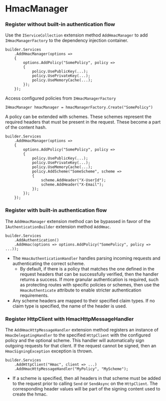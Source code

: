 
# HmacManager


### Register without built-in authentication flow

Use the `IServiceCollection` extension method `AddHmacManager` to add `IHmacManagerFactory` to the dependency injection container. 

    builder.Services
        .AddHmacManager(options =>
        {
            options.AddPolicy("SomePolicy", policy =>
            {
                policy.UsePublicKey(...);
                policy.UsePrivateKey(...);
                policy.UseMemoryCache(...);
            });
        });

Access configured policies from `IHmacManagerFactory`

    IHmacManager hmacManager = hmacManagerFactory.Create("SomePolicy")

A policy can be extended with schemes. These schemes represent the required headers that must be present in the request. These become a part of the content hash.

    builder.Services
        .AddHmacManager(options =>
        {
            options.AddPolicy("SomePolicy", policy =>
            {
                policy.UsePublicKey(...);
                policy.UsePrivateKey(...);
                policy.UseMemoryCache(...);
                policy.AddScheme("SomeScheme", scheme =>
                {
                    scheme.AddHeader("X-UserId");
                    scheme.AddHeader("X-Email");
                });
            });
        });

### Register with built-in authentication flow

The `AddHmacManager` extension method can be bypassed in favor of the `IAuthenticationBuilder` extension method `AddHmac`. 

    builder.Services
        .AddAuthentication()
        .AddHmac(options => options.AddPolicy("SomePolicy", policy => ...));

- The `HmacAuthenticationHandler` handles parsing incoming requests and authenticating the correct scheme.
    - By default, if there is a policy that matches the one defined in the request headers that can be successfully verified, then the handler returns a success. If more granular authentication is required, such as protecting routes with specific policies or schemes, then use the `HmacAuthenticate` attribute to enable stricter authentication requirements.
- Any scheme headers are mapped to their specified claim types. If no claim type is specified, the name of the header is used.

### Register HttpClient with HmacHttpMessageHandler

The `AddHmacHttpMessageHandler` extension method registers an instance of `HmacDelegatingHandler` to the specified `HttpClient` with the configured policy and the optional scheme. This handler will automatically sign outgoing requests for that client. If the request cannot be signed, then an `HmacSigningException` exception is thrown.

    builder.Services
        .AddHttpClient("Hmac", client => ...)
        .AddHmacHttpMessageHandler("MyPolicy", "MyScheme");

- If a scheme is specified, then all headers in that scheme must be added to the request prior to calling `Send` or `SendAsync` on the `HttpClient`. The corresponding header values will be part of the signing content used to create the hmac.